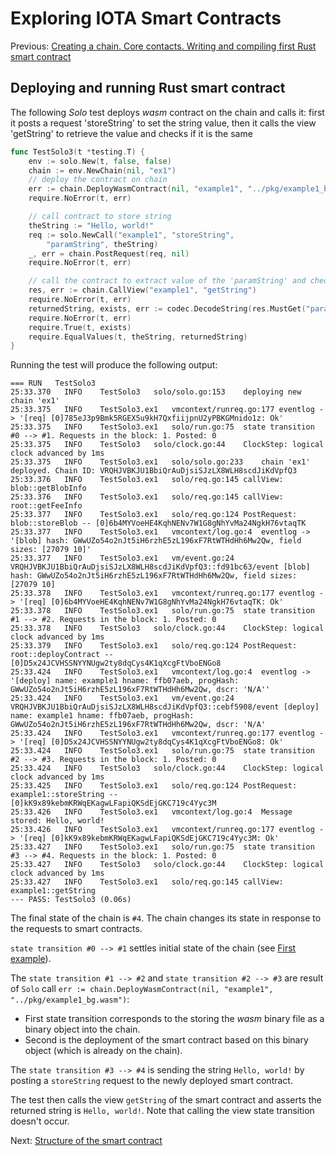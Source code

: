 # Exploring IOTA Smart Contracts

Previous: [ Creating a chain. Core contacts. Writing and compiling first Rust smart contract](03.md)

## Deploying and running Rust smart contract

The following _Solo_ test deploys _wasm_ contract on the chain and calls it: first it 
posts a request 'storeString' to set the string value,
then it calls the view 'getString' to retrieve the value and checks if it is the same 

```go
func TestSolo3(t *testing.T) {
	env := solo.New(t, false, false)
	chain := env.NewChain(nil, "ex1")
	// deploy the contract on chain
	err := chain.DeployWasmContract(nil, "example1", "../pkg/example1_bg.wasm")
	require.NoError(t, err)

	// call contract to store string
	theString := "Hello, world!"
	req := solo.NewCall("example1", "storeString",
		"paramString", theString)
	_, err = chain.PostRequest(req, nil)
	require.NoError(t, err)

	// call the contract to extract value of the 'paramString' and check
	res, err := chain.CallView("example1", "getString")
	require.NoError(t, err)
	returnedString, exists, err := codec.DecodeString(res.MustGet("paramString"))
	require.NoError(t, err)
	require.True(t, exists)
	require.EqualValues(t, theString, returnedString)
}
```

Running the test will produce the following output:
```
=== RUN   TestSolo3
25:33.370	INFO	TestSolo3	solo/solo.go:153	deploying new chain 'ex1'
25:33.375	INFO	TestSolo3.ex1	vmcontext/runreq.go:177	eventlog -> '[req] [0]785eJ3p9Bmk5RGEX5u9kH7QxfiijpnU2yPBKGMnido1z: Ok'
25:33.375	INFO	TestSolo3.ex1	solo/run.go:75	state transition #0 --> #1. Requests in the block: 1. Posted: 0
25:33.375	INFO	TestSolo3	solo/clock.go:44	ClockStep: logical clock advanced by 1ms
25:33.375	INFO	TestSolo3.ex1	solo/solo.go:233	chain 'ex1' deployed. Chain ID: VRQHJVBKJU1BbiQrAuDjsiSJzLX8WLH8scdJiKdVpfQ3
25:33.376	INFO	TestSolo3.ex1	solo/req.go:145	callView: blob::getBlobInfo
25:33.376	INFO	TestSolo3.ex1	solo/req.go:145	callView: root::getFeeInfo
25:33.377	INFO	TestSolo3.ex1	solo/req.go:124	PostRequest: blob::storeBlob -- [0]6b4MYVoeHE4KqhNENv7W1G8gNhYvMa24NgkH76vtaqTK
25:33.377	INFO	TestSolo3.ex1	vmcontext/log.go:4	eventlog -> '[blob] hash: GWwUZo54o2nJt5iH6rzhE5zL196xF7RtWTHdHh6Mw2Qw, field sizes: [27079 10]'
25:33.377	INFO	TestSolo3.ex1	vm/event.go:24	VRQHJVBKJU1BbiQrAuDjsiSJzLX8WLH8scdJiKdVpfQ3::fd91bc63/event [blob] hash: GWwUZo54o2nJt5iH6rzhE5zL196xF7RtWTHdHh6Mw2Qw, field sizes: [27079 10]
25:33.378	INFO	TestSolo3.ex1	vmcontext/runreq.go:177	eventlog -> '[req] [0]6b4MYVoeHE4KqhNENv7W1G8gNhYvMa24NgkH76vtaqTK: Ok'
25:33.378	INFO	TestSolo3.ex1	solo/run.go:75	state transition #1 --> #2. Requests in the block: 1. Posted: 0
25:33.378	INFO	TestSolo3	solo/clock.go:44	ClockStep: logical clock advanced by 1ms
25:33.379	INFO	TestSolo3.ex1	solo/req.go:124	PostRequest: root::deployContract -- [0]D5x24JCVHSSNYYNUgw2ty8dqCys4K1qXcgFtVboENGo8
25:33.424	INFO	TestSolo3.ex1	vmcontext/log.go:4	eventlog -> '[deploy] name: example1 hname: ffb07aeb, progHash: GWwUZo54o2nJt5iH6rzhE5zL196xF7RtWTHdHh6Mw2Qw, dscr: 'N/A''
25:33.424	INFO	TestSolo3.ex1	vm/event.go:24	VRQHJVBKJU1BbiQrAuDjsiSJzLX8WLH8scdJiKdVpfQ3::cebf5908/event [deploy] name: example1 hname: ffb07aeb, progHash: GWwUZo54o2nJt5iH6rzhE5zL196xF7RtWTHdHh6Mw2Qw, dscr: 'N/A'
25:33.424	INFO	TestSolo3.ex1	vmcontext/runreq.go:177	eventlog -> '[req] [0]D5x24JCVHSSNYYNUgw2ty8dqCys4K1qXcgFtVboENGo8: Ok'
25:33.424	INFO	TestSolo3.ex1	solo/run.go:75	state transition #2 --> #3. Requests in the block: 1. Posted: 0
25:33.424	INFO	TestSolo3	solo/clock.go:44	ClockStep: logical clock advanced by 1ms
25:33.425	INFO	TestSolo3.ex1	solo/req.go:124	PostRequest: example1::storeString -- [0]kK9x89kebmKRWqEKagwLFapiQKSdEjGKC719c4Yyc3M
25:33.426	INFO	TestSolo3.ex1	vmcontext/log.go:4	Message stored: Hello, world!
25:33.426	INFO	TestSolo3.ex1	vmcontext/runreq.go:177	eventlog -> '[req] [0]kK9x89kebmKRWqEKagwLFapiQKSdEjGKC719c4Yyc3M: Ok'
25:33.427	INFO	TestSolo3.ex1	solo/run.go:75	state transition #3 --> #4. Requests in the block: 1. Posted: 0
25:33.427	INFO	TestSolo3	solo/clock.go:44	ClockStep: logical clock advanced by 1ms
25:33.427	INFO	TestSolo3.ex1	solo/req.go:145	callView: example1::getString
--- PASS: TestSolo3 (0.06s)
```
The final state of the chain is `#4`. The chain changes its state 
in response to the requests to smart contracts.
 
`state transition #0 --> #1` settles initial state of the chain (see [First example](01.md)).

The `state transition #1 --> #2` and `state transition #2 --> #3` are result of `Solo` call `err := chain.DeployWasmContract(nil, "example1", "../pkg/example1_bg.wasm")`:
- First state transition corresponds to the storing the _wasm_ binary file as a binary object into the chain.
- Second is the deployment of the smart contract based on this binary object (which is already on the chain).   

The `state transition #3 --> #4` is sending the string `Hello, world!` by posting a `storeString` request to 
the newly deployed smart contract.

The test then calls the view `getString` of the smart contract and asserts the returned string is `Hello, world!`.
Note that calling the view state transition doesn't occur.

Next: [Structure of the smart contract](05.md)